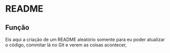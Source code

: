 # README

## Função

Eis aqui a criação de um README aleatório somente para eu poder atualizar o código, commitar lá no Git e verem as coisas acontecer,